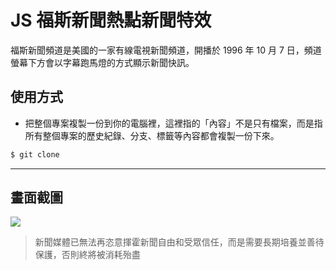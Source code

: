 # JS 福斯新聞熱點新聞特效

福斯新聞頻道是美國的一家有線電視新聞頻道，開播於 1996 年 10 月 7 日，頻道螢幕下方會以字幕跑馬燈的方式顯示新聞快訊。

## 使用方式
- 把整個專案複製一份到你的電腦裡，這裡指的「內容」不是只有檔案，而是指所有整個專案的歷史紀錄、分支、標籤等內容都會複製一份下來。
```sh
$ git clone
```

----

## 畫面截圖
![](https://i.imgur.com/HknfTOb.gif)
> 新聞媒體已無法再恣意揮霍新聞自由和受眾信任，而是需要長期培養並善待保護，否則終將被消耗殆盡
